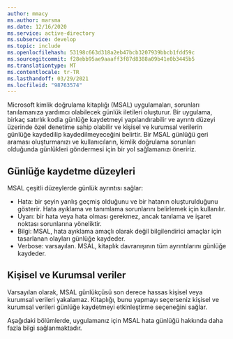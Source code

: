 ```yaml
---
author: mmacy
ms.author: marsma
ms.date: 12/16/2020
ms.service: active-directory
ms.subservice: develop
ms.topic: include
ms.openlocfilehash: 53198c663d318a2eb47bcb3207939bbcb1fdd59c
ms.sourcegitcommit: f28ebb95ae9aaaff3f87d8388a09b41e0b3445b5
ms.translationtype: MT
ms.contentlocale: tr-TR
ms.lasthandoff: 03/29/2021
ms.locfileid: "98763574"
---
```

Microsoft kimlik doğrulama kitaplığı (MSAL) uygulamaları, sorunları tanılamanıza yardımcı olabilecek günlük iletileri oluşturur. Bir uygulama, birkaç satırlık kodla günlüğe kaydetmeyi yapılandırabilir ve ayrıntı düzeyi üzerinde özel denetime sahip olabilir ve kişisel ve kurumsal verilerin günlüğe kaydedilip kaydedilmeyeceğini belirtir. Bir MSAL günlüğü geri araması oluşturmanızı ve kullanıcıların, kimlik doğrulama sorunları olduğunda günlükleri göndermesi için bir yol sağlamanızı öneririz.

## <a name="logging-levels"></a>Günlüğe kaydetme düzeyleri

MSAL çeşitli düzeylerde günlük ayrıntısı sağlar:

- Hata: bir şeyin yanlış geçmiş olduğunu ve bir hatanın oluşturulduğunu gösterir. Hata ayıklama ve tanımlama sorunlarını belirlemek için kullanılır.
- Uyarı: bir hata veya hata olması gerekmez, ancak tanılama ve işaret noktası sorunlarına yöneliktir.
- Bilgi: MSAL, hata ayıklama amaçlı olarak değil bilgilendirici amaçlar için tasarlanan olayları günlüğe kaydeder.
- Verbose: varsayılan. MSAL, kitaplık davranışının tüm ayrıntılarını günlüğe kaydeder.

## <a name="personal-and-organizational-data"></a>Kişisel ve Kurumsal veriler

Varsayılan olarak, MSAL günlükçüsü son derece hassas kişisel veya kurumsal verileri yakalamaz. Kitaplığı, bunu yapmayı seçerseniz kişisel ve kurumsal verileri günlüğe kaydetmeyi etkinleştirme seçeneğini sağlar.

Aşağıdaki bölümlerde, uygulamanız için MSAL hata günlüğü hakkında daha fazla bilgi sağlanmaktadır.